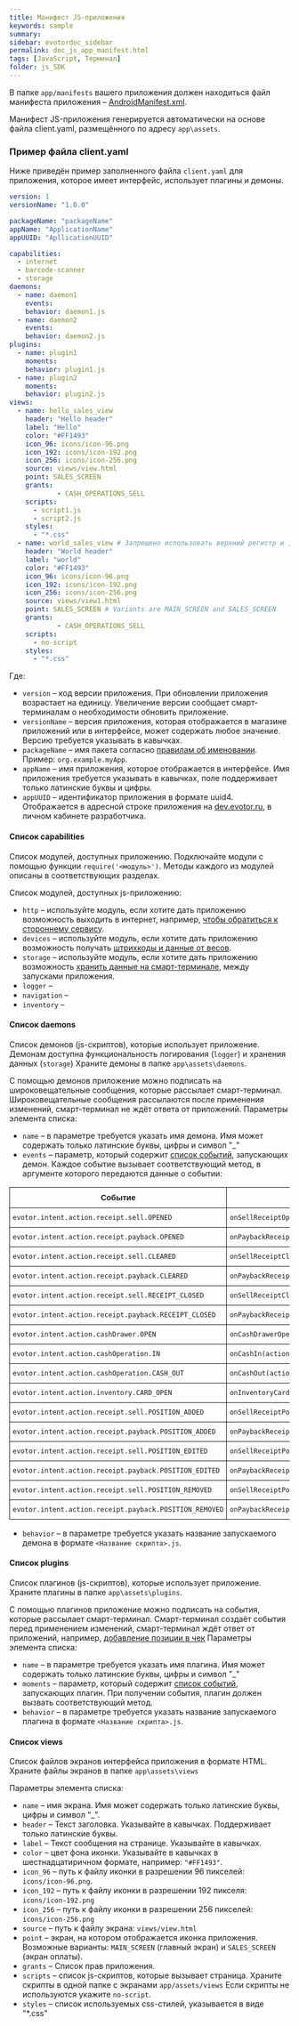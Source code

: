 ```yaml
---
title: Манифест JS-приложения
keywords: sample
summary:
sidebar: evotordoc_sidebar
permalink: doc_js_app_manifest.html
tags: [JavaScript, Терминал]
folder: js_SDK
---
```


В папке `app/manifests` вашего приложения должен находиться файл манифеста приложения – [AndroidManifest.xml](https://developer.android.com/guide/topics/manifest/manifest-intro.html?hl=ru).

Манифест JS-приложения генерируется автоматически на основе файла client.yaml, размещённого по адресу `app\assets`.


### Пример файла client.yaml

Ниже приведён пример заполненного файла `client.yaml` для приложения, которое имеет интерфейс, использует плагины и демоны.

```yaml
version: 1
versionName: "1.0.0"

packageName: "packageName"
appName: "ApplicationName"
appUUID: "ApllicationUUID"

capabilities:
  - internet
  - barcode-scanner
  - storage
daemons:
  - name: daemon1
    events:
    behavior: daemon1.js
  - name: daemon2
    events:
    behavior: daemon2.js
plugins:
  - name: plugin1
    moments:
    behavior: plugin1.js
  - name: plugin2
    moments:
    behavior: plugin2.js
views:
  - name: hello_sales_view
    header: "Hello header"
    label: "Hello"
    color: "#FF1493"
    icon_96: icons/icon-96.png
    icon_192: icons/icon-192.png
    icon_256: icons/icon-256.png
    source: views/view.html
    point: SALES_SCREEN
    grants:
            - CASH_OPERATIONS_SELL
    scripts:
      - script1.js
      - script2.js
    styles:
      - "*.css"
  - name: world_sales_view # Запрещено использовать верхний регистр и ,-*&^%$# и т.д
    header: "World header"
    label: "world"
    color: "#FF1493"
    icon_96: icons/icon-96.png
    icon_192: icons/icon-192.png
    icon_256: icons/icon-256.png
    source: views/view1.html
    point: SALES_SCREEN # Variants are MAIN_SCREEN and SALES_SCREEN
    grants:
            - CASH_OPERATIONS_SELL
    scripts:
      - no-script
    styles:
      - "*.css"
```

Где:

* `version` – код версии приложения. При обновлении приложения возрастает на единицу. Увеличение версии сообщает смарт-терминалам о необходимости обновить приложение.
* `versionName` – версия приложения, которая отображается в магазине приложений или в интерфейсе, может содержать любое значение. Версию требуется указывать в кавычках.
* `packageName` – имя пакета согласно [правилам об именовании](https://docs.oracle.com/javase/tutorial/java/package/namingpkgs.html). Пример: `org.example.myApp`.
* `appName` – имя приложения, которое отображается в интерфейсе. Имя приложения требуется указывать в кавычках, поле поддерживает только латинские буквы и цифры.
* `appUUID` – идентификатор приложения в формате uuid4. Отображается  в адресной строке приложения на [dev.evotor.ru](https://dev.evotor.ru), в личном кабинете разработчика.

#### Список capabilities

Список модулей, доступных приложению. Подключайте модули с помощью функции `require('<модуль>')`. Методы каждого из модулей описаны в соответствующих разделах.

Список модулей, доступных js-приложению:

* `http` – используйте модуль, если хотите дать приложению возможность выходить в интернет, например, [чтобы обратиться к стороннему сервису](./doc_cloud_proxy.html).
* `devices` – используйте модуль, если хотите дать приложению возможность получать [штрихкоды и данные от весов](./doc_barcode_scanner.html).
* `storage` – используйте модуль, если хотите дать приложению возможность [хранить данные на смарт-терминале](./doc_storage_api.html), между запусками приложения.
* `logger` –
* `navigation` –
* `inventory` –

#### Список daemons

Список демонов (js-скриптов), которые использует приложение. Демонам доступна функциональность логирования (`logger`) и хранения данных (`storage`) Храните демоны в папке `app\assets\daemons`.

С помощью демонов приложение можно подписать на широковещательные сообщения, которые рассылает смарт-терминал. Широковещательные сообщения рассылаются после применения изменений, смарт-терминал не ждёт ответа от приложений.
Параметры элемента списка:

* `name` – в параметре требуется указать имя демона. Имя может содержать только латинские буквы, цифры и символ "\_"
* `events` – параметр, который содержит [список событий](./doc_app_integration_points.html#Events), запускающих демон. Каждое событие вызывает соответствующий метод, в аргументе которого передаются данные о событии:

<style type="text/css">
.tg  {border-collapse:collapse;border-spacing:0;}
.tg td{font-family:Arial, sans-serif;font-size:14px;padding:10px 5px;border-style:solid;border-width:1px;overflow:hidden;word-break:normal;}
.tg th{font-family:Arial, sans-serif;font-size:14px;font-weight:normal;padding:10px 5px;border-style:solid;border-width:1px;overflow:hidden;word-break:normal;}
.tg .tg-e3zv{font-weight:bold}
.tg .tg-yw4l{vertical-align:top}
@media screen and (max-width: 767px) {.tg {width: auto !important;}.tg col {width: auto !important;}.tg-wrap {overflow-x: auto;-webkit-overflow-scrolling: touch;}}</style>
<div class="tg-wrap"><table class="tg">
  <tr>
    <th class="tg-e3zv">Событие</th>
    <th class="tg-e3zv">Метод</th>
  </tr>
  <tr>
    <td class="tg-031e"><code>evotor.intent.action.receipt.sell.OPENED</code></td>
    <td class="tg-031e"><code>onSellReceiptOpened(actionData)</code></td>
  </tr>
  <tr>
    <td class="tg-031e"><code>evotor.intent.action.receipt.payback.OPENED</code></td>
    <td class="tg-031e"><code>onPaybackReceiptOpened(actionData)</code></td>
  </tr>
  <tr>
    <td class="tg-031e"><code>evotor.intent.action.receipt.sell.CLEARED</code></td>
    <td class="tg-031e"><code>onSellReceiptCleared(actionData)</code></td>
  </tr>
  <tr>
    <td class="tg-031e"><code>evotor.intent.action.receipt.payback.CLEARED</code></td>
    <td class="tg-031e"><code>onPaybackReceiptCleared(actionData)</code></td>
  </tr>
  <tr>
    <td class="tg-yw4l"><code>evotor.intent.action.receipt.sell.RECEIPT_CLOSED</code></td>
    <td class="tg-yw4l"><code>onSellReceiptClosed(actionData)</code></td>
  </tr>
  <tr>
    <td class="tg-031e"><code>evotor.intent.action.receipt.payback.RECEIPT_CLOSED</code></td>
    <td class="tg-031e"><code>onPaybackReceiptClosed(actionData)</code></td>
  </tr>
  <tr>
    <td class="tg-031e"><code>evotor.intent.action.cashDrawer.OPEN</code></td>
    <td class="tg-031e"><code>onCashDrawerOpened(actionData)</code></td>
  </tr>
  <tr>
    <td class="tg-yw4l"><code>evotor.intent.action.cashOperation.IN</code></td>
    <td class="tg-yw4l"><code>onCashIn(actionData)</code></td>
  </tr>
  <tr>
    <td class="tg-yw4l"><code>evotor.intent.action.cashOperation.CASH_OUT</code></td>
    <td class="tg-yw4l"><code>onCashOut(actionData)</code></td>
  </tr>
  <tr>
    <td class="tg-yw4l"><code>evotor.intent.action.inventory.CARD_OPEN</code></td>
    <td class="tg-yw4l"><code>onInventoryCardOpened(actionData)</code></td>
  </tr>
  <tr>
    <td class="tg-yw4l"><code>evotor.intent.action.receipt.sell.POSITION_ADDED</code></td>
    <td class="tg-yw4l"><code>onSellReceiptPositionAdded(actionData)</code></td>
  </tr>
  <tr>
    <td class="tg-yw4l"><code>evotor.intent.action.receipt.payback.POSITION_ADDED</code></td>
    <td class="tg-yw4l"><code>onPaybackReceiptPositionAdded(actionData)</code></td>
  </tr>
  <tr>
    <td class="tg-yw4l"><code>evotor.intent.action.receipt.sell.POSITION_EDITED</code></td>
    <td class="tg-yw4l"><code>onSellReceiptPositionEdited(actionData)</code></td>
  </tr>
  <tr>
    <td class="tg-yw4l"><code>evotor.intent.action.receipt.payback.POSITION_EDITED</code></td>
    <td class="tg-yw4l"><code>onPaybackReceiptPositionEdited(actionData)</code></td>
  </tr>
  <tr>
    <td class="tg-yw4l"><code>evotor.intent.action.receipt.sell.POSITION_REMOVED</code></td>
    <td class="tg-yw4l"><code>onSellReceiptPositionRemoved(actionData)</code></td>
  </tr>
  <tr>
    <td class="tg-yw4l"><code>evotor.intent.action.receipt.payback.POSITION_REMOVED</code></td>
    <td class="tg-yw4l"><code>onPaybackReceiptPositionRemoved(actionData)</code></td>
  </tr>
</table></div>

* `behavior` – в параметре требуется указать название запускаемого демона в формате `<Название скрипта>.js`.

#### Список plugins

Список плагинов (js-скриптов), которые использует приложение. Храните плагины в папке `app\assets\plugins`.

С помощью плагинов приложение можно подписать на события, которые рассылает смарт-терминал. Смарт-терминал создаёт события перед применением изменений, смарт-терминал ждёт ответ от приложений, например, [добавление позиции в чек](./doc_receipt_interactions.html)
Параметры элемента списка:

* `name` – в параметре требуется указать имя плагина. Имя может содержать только латинские буквы, цифры и символ "\_"
* `moments` – параметр, который содержит [список событий](./doc_app_integration_points.html#Callbacks), запускающих плагин. При получении события, плагин должен вызвать соответствующий метод.
* `behavior` – в параметре требуется указать название запускаемого плагина в формате `<Название скрипта>.js`.

#### Список views

Список файлов экранов интерфейса приложения в формате HTML. Храните файлы экранов в папке `app\assets\views`

Параметры элемента списка:

* `name` – имя экрана. Имя может содержать только латинские буквы, цифры и символ "\_".
* `header` – Текст заголовка. Указывайте в кавычках. Поддерживает только латинские буквы.
* `label` – Текст сообщения на странице. Указывайте в кавычках.
* `color` – цвет фона иконки. Указывайте в кавычках в шестнадцатиричном формате, например: `"#FF1493"`.
* `icon_96` – путь к файлу иконки в разрешении 96 пикселей: `icons/icon-96.png`.
* `icon_192` – путь к файлу иконки в разрешении 192 пикселя: `icons/icon-192.png`
* `icon_256` – путь к файлу иконки в разрешении 256 пикселей: `icons/icon-256.png`
* `source` – путь к файлу экрана: `views/view.html`
* `point` – экран, на котором отображается иконка приложения. Возможные варианты: `MAIN_SCREEN` (главный экран) и `SALES_SCREEN` (экран оплаты).
* `grants` – Список прав приложения.
* `scripts` – список js-скриптов, которые вызывает страница. Храните скрипты в одной папке с экранами `app/assets/views` Если скрипты не используются укажите `no-script`.
* `styles` – список используемых css-стилей, указывается в виде "\*.css"

<!-- {% include note.html content="Скрипты плагинов и демонов запускаются во внутренней среде выполнения JavaScript, которая не содержит возможностей использования веб-технологий, например, разбор DOM, поддержку HTTP, чтение файлов или расширения HTML5." %} -->
